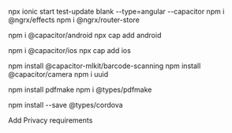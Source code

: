 npx ionic start test-update blank --type=angular --capacitor
npm i @ngrx/effects
npm i @ngrx/router-store

npm i @capacitor/android
npx cap add android

npm i @capacitor/ios
npx cap add ios

npm install @capacitor-mlkit/barcode-scanning
npm install @capacitor/camera
npm i uuid

npm install pdfmake
npm i @types/pdfmake  

npm install --save @types/cordova

<!-- NOT compatible with Capacitor 6

npm i cordova-plugin-crop  
npm i @ionic-native/crop
npm i @ionic-native/base64  -->

Add Privacy requirements


